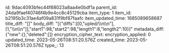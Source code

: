 id: 9dac4093bfec44f68023a8aa4e0bdf1a
parent_id: 24da9faef40746f4b9e4cc8c45129cba
item_type: 1
item_id: b2195b3c31ae4af09a831f9bf87faafc
item_updated_time: 1685089658687
title_diff: "[]"
body_diff: "[{\"diffs\":[[0,\"upled/\\\n\\\n\"],[1,\"\\\n\\\n\"]],\"start1\":98,\"start2\":98,\"length1\":8,\"length2\":10}]"
metadata_diff: {"new":{},"deleted":[]}
encryption_cipher_text: 
encryption_applied: 0
updated_time: 2023-05-26T08:51:20.576Z
created_time: 2023-05-26T08:51:20.576Z
type_: 13